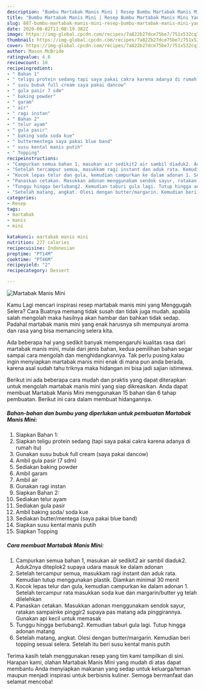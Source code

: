 ```yaml
---
description: "Bumbu Martabak Manis Mini | Resep Bumbu Martabak Manis Mini Yang Sedap"
title: "Bumbu Martabak Manis Mini | Resep Bumbu Martabak Manis Mini Yang Sedap"
slug: 887-bumbu-martabak-manis-mini-resep-bumbu-martabak-manis-mini-yang-sedap
date: 2020-08-02T11:08:19.382Z
image: https://img-global.cpcdn.com/recipes/7a822b27dce75be7/751x532cq70/martabak-manis-mini-foto-resep-utama.jpg
thumbnail: https://img-global.cpcdn.com/recipes/7a822b27dce75be7/751x532cq70/martabak-manis-mini-foto-resep-utama.jpg
cover: https://img-global.cpcdn.com/recipes/7a822b27dce75be7/751x532cq70/martabak-manis-mini-foto-resep-utama.jpg
author: Mason McBride
ratingvalue: 4.6
reviewcount: 10
recipeingredient:
- " Bahan 1"
- " teligu protein sedang tapi saya pakai cakra karena adanya di rumah itu"
- " susu bubuk full cream saya pakai dancow"
- " gula pasir 7 sdm"
- " baking powder"
- " garam"
- " air"
- " ragi instan"
- " Bahan 2"
- " telur ayam"
- " gula pasir"
- " baking soda soda kue"
- " buttermentega saya pakai blue band"
- " susu kental manis putih"
- " Topping"
recipeinstructions:
- "Campurkan semua bahan 1, masukan air sedikit2 air sambil diaduk2. Aduk2nya diteplok2 supaya udara masuk ke dalam adonan"
- "Setelah tercampur semua, masukkam ragi instant dan aduk rata. Kemudian tutup menggunakan plastik. Diamkan minimal 30 menit"
- "Kocok lepas telur dan gula, kemudian campurkan ke dalam adonan 1. Setelah tercampur rata masukkan soda kue dan margarin/butter yg telah dilelehkan"
- "Panaskan cetakan. Masukkan adonan menggunakam sendok sayur, ratakan sampainke pinggir2 supaya pas matang ada pinggirannya. Gunakan api kecil untuk memasak"
- "Tunggu hingga berlubang2. Kemudian taburi gula lagi. Tutup hingga adonan matang"
- "Setelah matang, angkat. Olesi dengan butter/margarin. Kemudian beri topping sesuai selera. Setelah itu beri susu kental manis putih"
categories:
- Resep
tags:
- martabak
- manis
- mini

katakunci: martabak manis mini 
nutrition: 277 calories
recipecuisine: Indonesian
preptime: "PT14M"
cooktime: "PT46M"
recipeyield: "2"
recipecategory: Dessert

---
```



![Martabak Manis Mini](https://img-global.cpcdn.com/recipes/7a822b27dce75be7/751x532cq70/martabak-manis-mini-foto-resep-utama.jpg)

Kamu Lagi mencari inspirasi resep martabak manis mini yang Menggugah Selera? Cara Buatnya memang tidak susah dan tidak juga mudah. apabila salah mengolah maka hasilnya akan hambar dan bahkan tidak sedap. Padahal martabak manis mini yang enak harusnya sih mempunyai aroma dan rasa yang bisa memancing selera kita.



Ada beberapa hal yang sedikit banyak mempengaruhi kualitas rasa dari martabak manis mini, mulai dari jenis bahan, kedua pemilihan bahan segar sampai cara mengolah dan menghidangkannya. Tak perlu pusing kalau ingin menyiapkan martabak manis mini enak di mana pun anda berada, karena asal sudah tahu triknya maka hidangan ini bisa jadi sajian istimewa.


Berikut ini ada beberapa cara mudah dan praktis yang dapat diterapkan untuk mengolah martabak manis mini yang siap dikreasikan. Anda dapat membuat Martabak Manis Mini menggunakan 15 bahan dan 6 tahap pembuatan. Berikut ini cara dalam membuat hidangannya.

<!--inarticleads1-->

##### Bahan-bahan dan bumbu yang diperlukan untuk pembuatan Martabak Manis Mini:

1. Siapkan  Bahan 1:
1. Siapkan  teligu protein sedang (tapi saya pakai cakra karena adanya di rumah itu)
1. Gunakan  susu bubuk full cream (saya pakai dancow)
1. Ambil  gula pasir (7 sdm)
1. Sediakan  baking powder
1. Ambil  garam
1. Ambil  air
1. Gunakan  ragi instan
1. Siapkan  Bahan 2:
1. Sediakan  telur ayam
1. Sediakan  gula pasir
1. Ambil  baking soda/ soda kue
1. Sediakan  butter/mentega (saya pakai blue band)
1. Siapkan  susu kental manis putih
1. Siapkan  Topping




<!--inarticleads2-->

##### Cara membuat Martabak Manis Mini:

1. Campurkan semua bahan 1, masukan air sedikit2 air sambil diaduk2. Aduk2nya diteplok2 supaya udara masuk ke dalam adonan
1. Setelah tercampur semua, masukkam ragi instant dan aduk rata. Kemudian tutup menggunakan plastik. Diamkan minimal 30 menit
1. Kocok lepas telur dan gula, kemudian campurkan ke dalam adonan 1. Setelah tercampur rata masukkan soda kue dan margarin/butter yg telah dilelehkan
1. Panaskan cetakan. Masukkan adonan menggunakam sendok sayur, ratakan sampainke pinggir2 supaya pas matang ada pinggirannya. Gunakan api kecil untuk memasak
1. Tunggu hingga berlubang2. Kemudian taburi gula lagi. Tutup hingga adonan matang
1. Setelah matang, angkat. Olesi dengan butter/margarin. Kemudian beri topping sesuai selera. Setelah itu beri susu kental manis putih




Terima kasih telah menggunakan resep yang tim kami tampilkan di sini. Harapan kami, olahan Martabak Manis Mini yang mudah di atas dapat membantu Anda menyiapkan makanan yang sedap untuk keluarga/teman maupun menjadi inspirasi untuk berbisnis kuliner. Semoga bermanfaat dan selamat mencoba!
